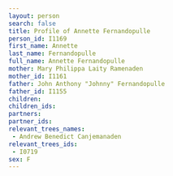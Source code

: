 ```yaml
---
layout: person
search: false
title: Profile of Annette Fernandopulle
person_id: I1169
first_name: Annette
last_name: Fernandopulle
full_name: Annette Fernandopulle
mother: Mary Philippa Laity Ramenaden
mother_id: I1161
father: John Anthony "Johnny" Fernandopulle
father_id: I1155
children:
children_ids:
partners:
partner_ids:
relevant_trees_names:
 - Andrew Benedict Canjemanaden
relevant_trees_ids:
 - I0719
sex: F
---
```


